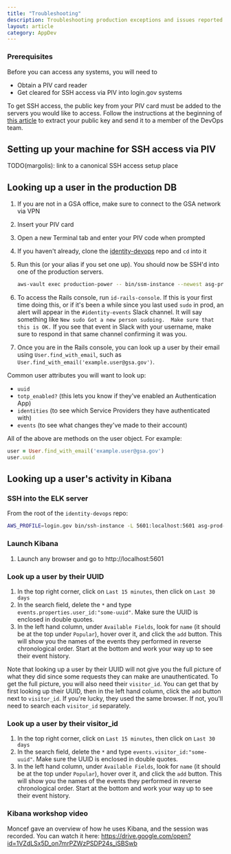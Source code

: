 ```yaml
---
title: "Troubleshooting"
description: Troubleshooting production exceptions and issues reported by customers
layout: article
category: AppDev
---
```

### Prerequisites

Before you can access any systems, you will need to
 - Obtain a PIV card reader
 - Get cleared for SSH access via PIV into login.gov systems

To get SSH access, the public key from your PIV card must be added to the servers you would like to access.
Follow the instructions at the beginning of [this article](https://login-handbook.app.cloud.gov/articles/piv-ssh.html) to extract your public key and send it to a member of the DevOps team.

## Setting up your machine for SSH access via PIV

TODO(margolis): link to a canonical SSH access setup place

## Looking up a user in the production DB
1. If you are not in a GSA office, make sure to connect to the GSA network via VPN
2. Insert your PIV card
3. Open a new Terminal tab and enter your PIV code when prompted
4. If you haven't already, clone the [identity-devops](https://github.com/18F/identity-devops) repo and `cd` into it
5. Run this (or your alias if you set one up). You should now be SSH'd into one of the production servers.
    ```bash
    aws-vault exec production-power -- bin/ssm-instance --newest asg-prod-idp
    ```

6. To access the Rails console, run `id-rails-console`. If this is your first time doing this, or if it's been a while since you last used `sudo` in prod, an alert will appear in the `#identity-events` Slack channel. It will say something like `New sudo
Got a new person sudoing.  Make sure that this is OK.` If you see that event in Slack with your username, make sure to respond in that same channel confirming it was you.
7. Once you are in the Rails console, you can look up a user by their email using `User.find_with_email`, such as `User.find_with_email('example.user@gsa.gov')`.

Common user attributes you will want to look up:
- `uuid`
- `totp_enabled?` (this lets you know if they've enabled an Authentication App)
- `identities` (to see which Service Providers they have authenticated with)
- `events` (to see what changes they've made to their account)

All of the above are methods on the user object. For example:
```ruby
user = User.find_with_email('example.user@gsa.gov')
user.uuid
```

## Looking up a user's activity in Kibana

### SSH into the ELK server
From the root of the `identity-devops` repo:
```bash
AWS_PROFILE=login.gov bin/ssh-instance -L 5601:localhost:5601 asg-prod-elk
```

### Launch Kibana
1. Launch any browser and go to http://localhost:5601


### Look up a user by their UUID
1. In the top right corner, click on `Last 15 minutes`, then click on `Last 30 days`
2. In the search field, delete the `*` and type `events.properties.user_id:"some-uuid"`. Make sure the UUID is enclosed in double quotes.
4. In the left hand column, under `Available Fields`, look for `name` (it should be at the top under `Popular`), hover over it, and click the `add` button. This will show you the names of the events they performed in reverse chronological order. Start at the bottom and work your way up to see their event history.

Note that looking up a user by their UUID will not give you the full picture of what they did since some requests they can make are unauthenticated. To get the full picture, you will also need their `visitor_id`. You can get that by first looking up their UUID, then in the left hand column, click the `add` button next to `visitor_id`. If you're lucky, they used the same browser. If not, you'll need to search each `visitor_id` separately.

### Look up a user by their visitor_id
1. In the top right corner, click on `Last 15 minutes`, then click on `Last 30 days`
2. In the search field, delete the `*` and type `events.visitor_id:"some-uuid"`. Make sure the UUID is enclosed in double quotes.
4. In the left hand column, under `Available Fields`, look for `name` (it should be at the top under `Popular`), hover over it, and click the `add` button. This will show you the names of the events they performed in reverse chronological order. Start at the bottom and work your way up to see their event history.

### Kibana workshop video
Moncef gave an overview of how he uses Kibana, and the session was recorded. You can watch it here: <https://drive.google.com/open?id=1VZdLSx5D_on7mrPZWzPSDP24s_iSBSwb>